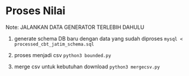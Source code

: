 # Proses Nilai

Note: JALANKAN DATA GENERATOR TERLEBIH DAHULU

1. generate schema DB baru dengan data yang sudah diproses
`mysql < processed_cbt_jatim_schema.sql`

2. proses menjadi csv
`python3 bounded.py`

3. merge csv untuk kebutuhan download
`python3 mergecsv.py` 

